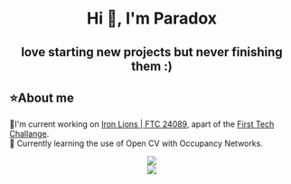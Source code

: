 <div align="center">
  
# Hi 👋, I'm Paradox 



## love starting new projects but never finishing them :) 

<div align="left">

## ⭐About me 



🔭I'm current working on [Iron Lions | FTC 24089](https://github.com/Marlstar/FTC24089), apart of the [First Tech Challange](https://www.firstinspires.org/robotics/ftc). <br>
🌱 Currently learning the use of Open CV with Occupancy Networks. 

<div align="center">
  <picture>
    <source
      srcset="https://github-readme-stats.vercel.app/api?username=paradoxiscoding&show_icons=true&theme=dark"
      media="(prefers-color-scheme: dark)"
    />
    <source
      srcset="https://github-readme-stats.vercel.app/api?username=paradoxiscoding&show_icons=true"
      media="(prefers-color-scheme: light), (prefers-color-scheme: no-preference)"
    />
    <img src="https://github-readme-stats.vercel.app/api?username=paradoxiscoding&show_icons=true" />
  </picture>
  <br/>
  <a href="https://github.com/anuraghazra/github-readme-stats">
    <img src="https://github-readme-stats.vercel.app/api/top-langs/?username=paradoxiscoding" />
  </a>
</div>
